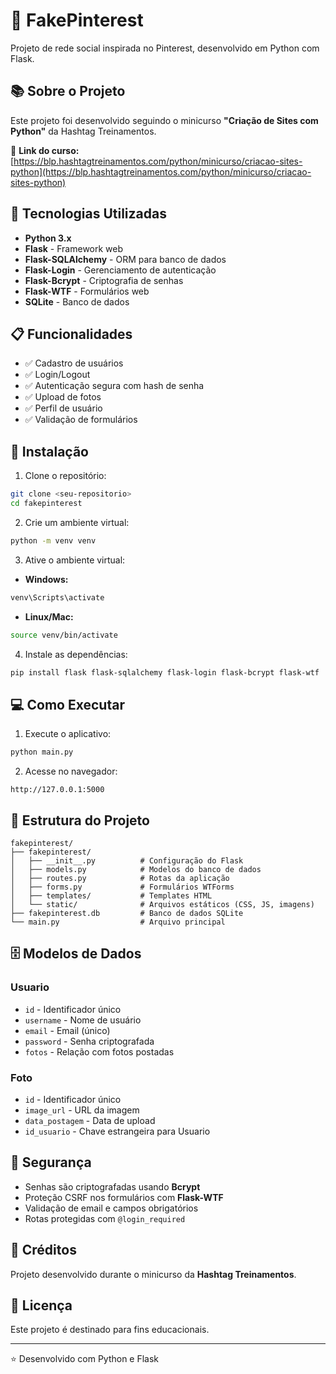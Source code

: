 # 📌 FakePinterest

Projeto de rede social inspirada no Pinterest, desenvolvido em Python com Flask.

## 📚 Sobre o Projeto

Este projeto foi desenvolvido seguindo o minicurso **"Criação de Sites com Python"** da Hashtag Treinamentos.

🎥 **Link do curso:** [https://blp.hashtagtreinamentos.com/python/minicurso/criacao-sites-python](https://blp.hashtagtreinamentos.com/python/minicurso/criacao-sites-python)

## 🚀 Tecnologias Utilizadas

- **Python 3.x**
- **Flask** - Framework web
- **Flask-SQLAlchemy** - ORM para banco de dados
- **Flask-Login** - Gerenciamento de autenticação
- **Flask-Bcrypt** - Criptografia de senhas
- **Flask-WTF** - Formulários web
- **SQLite** - Banco de dados

## 📋 Funcionalidades

- ✅ Cadastro de usuários
- ✅ Login/Logout
- ✅ Autenticação segura com hash de senha
- ✅ Upload de fotos
- ✅ Perfil de usuário
- ✅ Validação de formulários

## 🔧 Instalação

1. Clone o repositório:
```bash
git clone <seu-repositorio>
cd fakepinterest
```

2. Crie um ambiente virtual:
```bash
python -m venv venv
```

3. Ative o ambiente virtual:
- **Windows:**
```bash
venv\Scripts\activate
```
- **Linux/Mac:**
```bash
source venv/bin/activate
```

4. Instale as dependências:
```bash
pip install flask flask-sqlalchemy flask-login flask-bcrypt flask-wtf
```

## 💻 Como Executar

1. Execute o aplicativo:
```bash
python main.py
```

2. Acesse no navegador:
```
http://127.0.0.1:5000
```

## 📁 Estrutura do Projeto

```
fakepinterest/
├── fakepinterest/
│   ├── __init__.py          # Configuração do Flask
│   ├── models.py            # Modelos do banco de dados
│   ├── routes.py            # Rotas da aplicação
│   ├── forms.py             # Formulários WTForms
│   ├── templates/           # Templates HTML
│   └── static/              # Arquivos estáticos (CSS, JS, imagens)
├── fakepinterest.db         # Banco de dados SQLite
└── main.py                  # Arquivo principal
```

## 🗄️ Modelos de Dados

### Usuario
- `id` - Identificador único
- `username` - Nome de usuário
- `email` - Email (único)
- `password` - Senha criptografada
- `fotos` - Relação com fotos postadas

### Foto
- `id` - Identificador único
- `image_url` - URL da imagem
- `data_postagem` - Data de upload
- `id_usuario` - Chave estrangeira para Usuario

## 🔐 Segurança

- Senhas são criptografadas usando **Bcrypt**
- Proteção CSRF nos formulários com **Flask-WTF**
- Validação de email e campos obrigatórios
- Rotas protegidas com `@login_required`

## 📝 Créditos

Projeto desenvolvido durante o minicurso da **Hashtag Treinamentos**.

## 📄 Licença

Este projeto é destinado para fins educacionais.

---

⭐ Desenvolvido com Python e Flask
